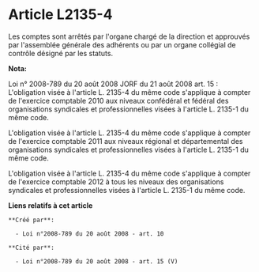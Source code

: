 # Article L2135-4

Les comptes sont arrêtés par l'organe chargé de la direction et approuvés par l'assemblée générale des adhérents ou par un
organe collégial de contrôle désigné par les statuts.

**Nota:**

Loi n° 2008-789 du 20 août 2008 JORF du 21 août 2008 art. 15 : L'obligation visée à l'article L. 2135-4 du même code
s'applique à compter de l'exercice comptable 2010 aux niveaux confédéral et fédéral des organisations syndicales et
professionnelles visées à l'article L. 2135-1 du même code.

L'obligation visée à l'article L. 2135-4 du même code s'applique à compter de l'exercice comptable 2011 aux niveaux régional
et départemental des organisations syndicales et professionnelles visées à l'article L. 2135-1 du même code.

L'obligation visée à l'article L. 2135-4 du même code s'applique à compter de l'exercice comptable 2012 à tous les niveaux
des organisations syndicales et professionnelles visées à l'article L. 2135-1 du même code.

**Liens relatifs à cet article**

	**Créé par**:

	  - Loi n°2008-789 du 20 août 2008 - art. 10

	**Cité par**:

	  - Loi n°2008-789 du 20 août 2008 - art. 15 (V)
